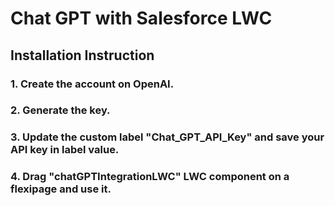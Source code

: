 # Chat GPT with Salesforce LWC

## Installation Instruction

### 1. Create the account on OpenAI.
### 2. Generate the key.
### 3. Update the custom label "Chat_GPT_API_Key" and save your API key in label value.
### 4. Drag "chatGPTIntegrationLWC" LWC component on a flexipage and use it. 
